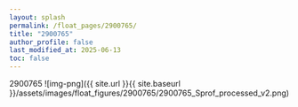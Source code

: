 ```yaml
---
layout: splash
permalink: /float_pages/2900765/
title: "2900765"
author_profile: false
last_modified_at: 2025-06-13
toc: false
---
```

 
2900765
![img-png]({{ site.url }}{{ site.baseurl }}/assets/images/float_figures/2900765/2900765_Sprof_processed_v2.png)